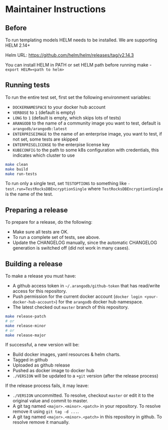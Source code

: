 # Maintainer Instructions

## Before

To run templating models HELM needs to be installed. We are supporting HELM 2.14+

Helm URL: https://github.com/helm/helm/releases/tag/v2.14.3

You can install HELM in PATH or set HELM path before running make - `export HELM=<path to helm>`

## Running tests

To run the entire test set, first set the following environment variables:

  - `DOCKERNAMESPACE` to your docker hub account
  - `VERBOSE` to `1` (default is empty)
  - `LONG` to `1` (default is empty, which skips lots of tests)
  - `ARANGODB` to the name of a community image you want to test,
    default is `arangodb/arangodb:latest`
  - `ENTERPRISEIMAGE` to the name of an enterprise image, you want to
    test, if not set, some tests are skipped
  - `ENTERPRISELICENSE` to the enterpise license key
  - `KUBECONFIG` to the path to some k8s configuration with
    credentials, this indicates which cluster to use

```bash
make clean
make build
make run-tests
```

To run only a single test, set `TESTOPTIONS` to something like
`-test.run=TestRocksDBEncryptionSingle` where
`TestRocksDBEncryptionSingle` is the name of the test.

## Preparing a release

To prepare for a release, do the following:

- Make sure all tests are OK.
- To run a complete set of tests, see above.
- Update the CHANGELOG manually, since the automatic CHANGELOG
  generation is switched off (did not work in many cases).

## Building a release

To make a release you must have:

- A github access token in `~/.arangodb/github-token` that has read/write access
  for this repository.
- Push permission for the current docker account (`docker login <your-docker-hub-account>`)
  for the `arangodb` docker hub namespace.
- The latest checked out `master` branch of this repository.

```bash
make release-patch
# or
make release-minor
# or
make release-major
```

If successful, a new version will be:

- Build docker images, yaml resources & helm charts.
- Tagged in github
- Uploaded as github release
- Pushed as docker image to docker hub
- `./VERSION` will be updated to a `+git` version (after the release process)

If the release process fails, it may leave:

- `./VERSION` uncommitted. To resolve, checkout `master` or edit it to
  the original value and commit to master.
- A git tag named `<major>.<minor>.<patch>` in your repository.
  To resolve remove it using `git tag -d ...`.
- A git tag named `<major>.<minor>.<patch>` in this repository in github.
  To resolve remove it manually.

